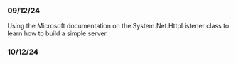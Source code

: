 ### 09/12/24

Using the Microsoft documentation on the System.Net.HttpListener class to learn how to build a simple server.

### 10/12/24

